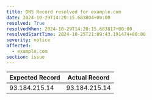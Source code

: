 ```yaml
---
title: DNS Record resolved for example.com
date: 2024-10-29T14:20:15.683804+00:00
resolved: True
resolvedWhen: 2024-10-29T14:20:15.683817+00:00
resolvedStartTime: 2024-10-25T21:09:43.191474+00:00
severity: notice
affected:
  - example.com
section: issue
---
```


| Expected Record  | Actual Record  |
|------------------|----------------|
| 93.184.215.14 | 93.184.215.14 |
